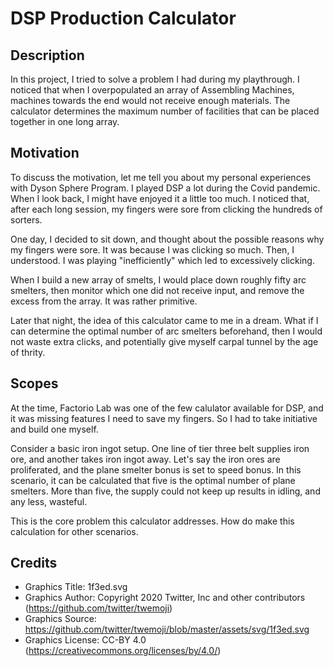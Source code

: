 # DSP Production Calculator

## Description

In this project, I tried to solve a problem I had during my playthrough.
I noticed that when I overpopulated an array of Assembling Machines, machines towards the end would not receive enough materials.
The calculator determines the maximum number of facilities that can be placed together in one long array.

## Motivation

To discuss the motivation, let me tell
you about my personal experiences with
Dyson Sphere Program. I played DSP a lot
during the Covid pandemic. When I look
back, I might have enjoyed it a little
too much. I noticed that, after each
long session, my fingers were sore from
clicking the hundreds of sorters.

One day, I decided to sit down, and
thought about the possible reasons why
my fingers were sore. It was because I
was clicking so much. Then, I
understood. I was playing
"inefficiently" which led to excessively
clicking.

When I build a new array of smelts, I
would place down roughly fifty arc
smelters, then monitor which one did not
receive input, and remove the excess
from the array. It was rather primitive.

Later that night, the idea of this
calculator came to me in a dream. What
if I can determine the optimal number of
arc smelters beforehand, then I would
not waste extra clicks, and potentially
give myself carpal tunnel by the age of
thrity.

## Scopes

At the time, Factorio Lab was one of the
few calulator available for DSP, and it
was missing features I need to save my
fingers. So I had to take initiative and
build one myself.

Consider a basic iron ingot setup. One
line of tier three belt supplies iron
ore, and another takes iron ingot away.
Let's say the iron ores are
proliferated, and the plane smelter
bonus is set to speed bonus. In this
scenario, it can be calculated that five
is the optimal number of plane smelters.
More than five, the supply could not
keep up results in idling, and any less,
wasteful.

This is the core problem this calculator
addresses. How do make this calculation
for other scenarios.

## Credits

- Graphics Title: 1f3ed.svg
- Graphics Author: Copyright 2020 Twitter, Inc and other contributors (https://github.com/twitter/twemoji)
- Graphics Source: https://github.com/twitter/twemoji/blob/master/assets/svg/1f3ed.svg
- Graphics License: CC-BY 4.0 (https://creativecommons.org/licenses/by/4.0/)
